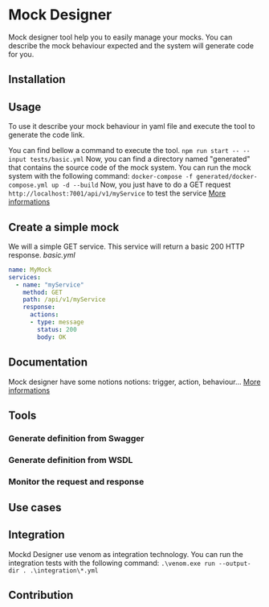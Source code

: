 # Mock Designer
Mock designer tool help you to easily manage your mocks. You can describe the mock behaviour expected and the system will generate code for you.

## Installation

## Usage

To use it describe your mock behaviour in yaml file and execute the tool to generate the code link.

You can find bellow a command to execute the tool.
`npm run start -- --input tests/basic.yml`
Now, you can find a directory named "generated" that contains the source code of the mock system.
You can run the mock system with the following command:
`docker-compose -f generated/docker-compose.yml up -d --build`
Now, you just have to do a GET request `http://localhost:7001/api/v1/myService` to test the service
[More informations](https://github.com/kevinramage/mockDesigner/blob/master/doc/commandLine.md)

## Create a simple mock

We will a simple GET service. This service will return a basic 200 HTTP response.
*basic.yml*
```yaml
name: MyMock
services:
  - name: "myService"
    method: GET
    path: /api/v1/myService
    response:
      actions:
      - type: message
        status: 200
        body: OK
```

## Documentation
Mock designer have some notions notions: trigger, action, behaviour...
[More informations](https://github.com/kevinramage/mockDesigner/blob/master/doc/mockDesigner.md)

## Tools

### Generate definition from Swagger
### Generate definition from WSDL
### Monitor the request and response

## Use cases

## Integration

Mockd Designer use venom as integration technology. You can run the integration tests with the following command:
`.\venom.exe run --output-dir . .\integration\*.yml`

## Contribution